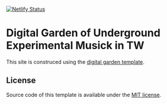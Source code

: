 [![Netlify Status](https://api.netlify.com/api/v1/badges/117eaa68-aa83-4da4-b6b4-59ec650066d5/deploy-status)](https://app.netlify.com/sites/experimental-tw/deploys)

# Digital Garden of Underground Experimental Musick in TW

This site is construced using the [digital garden template](https://github.com/maximevaillancourt/digital-garden-jekyll-template). 


## License

Source code of this template is available under the [MIT license](LICENSE.md).
